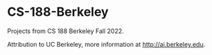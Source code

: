 # CS-188-Berkeley
Projects from CS 188 Berkeley Fall 2022. 

Attribution to UC Berkeley, more information at http://ai.berkeley.edu.
